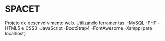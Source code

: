 # SPACET
Projeto de desenvolvimento web.
Utilizando ferramentas:
-MySQL
-PHP
-HTML5 e CSS3
-JavaScript
-BootStrap4
-FontAwesome
-Xampp(para localhost)
